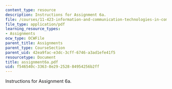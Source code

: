 ```yaml
---
content_type: resource
description: Instructions for Assignment 6a.
file: /courses/11-423-information-and-communication-technologies-in-community-development-spring-2004/f546540c33638e29252884954256b2ff_assignment6a.pdf
file_type: application/pdf
learning_resource_types:
- Assignments
ocw_type: OCWFile
parent_title: Assignments
parent_type: CourseSection
parent_uid: 42ea9fac-e3dc-3cff-6746-a3ad1efe41f5
resourcetype: Document
title: assignment6a.pdf
uid: f546540c-3363-8e29-2528-84954256b2ff
---
```

Instructions for Assignment 6a.

